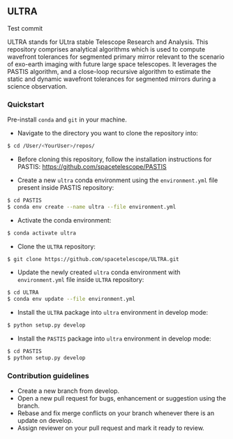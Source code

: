 ## ULTRA

Test commit

ULTRA stands for ULtra stable Telescope Research and Analysis. 
This repository comprises analytical algorithms which is used to compute
wavefront tolerances for segmented primary mirror relevant to the scenario of exo-earth imaging
with future large space telescopes. It leverages the PASTIS algorithm, and a close-loop recursive algorithm to estimate 
the static and dynamic wavefront tolerances for segmented mirrors during a science observation.


### Quickstart
Pre-install `conda` and `git` in your machine.

- Navigate to the directory you want to clone the repository into: 
```bash
$ cd /User/<YourUser>/repos/
```
- Before cloning this repository, follow the installation instructions for PASTIS: https://github.com/spacetelescope/PASTIS

- Create a new `ultra` conda environment using the `environment.yml` file present inside PASTIS repository:
```bash
$ cd PASTIS
$ conda env create --name ultra --file environment.yml
```

- Activate the conda environment:
```bash
$ conda activate ultra
```

- Clone the `ULTRA` repository:
```bash
$ git clone https://github.com/spacetelescope/ULTRA.git
```

- Update the newly created `ultra` conda environment with `environment.yml` file inside `ULTRA` repository:  
```bash
$ cd ULTRA
$ conda env update --file environment.yml
```

- Install the `ULTRA` package into `ultra` environment in develop mode:
```bash
$ python setup.py develop
```

- Install the `PASTIS` package into `ultra` environment in develop mode:
```bash
$ cd PASTIS
$ python setup.py develop
```

### Contribution guidelines
- Create a new branch from develop. 
- Open a new pull request for bugs, enhancement or suggestion using the branch.
- Rebase and fix merge conflicts on your branch whenever there is an update on develop.
- Assign reviewer on your pull request and mark it ready to review.
